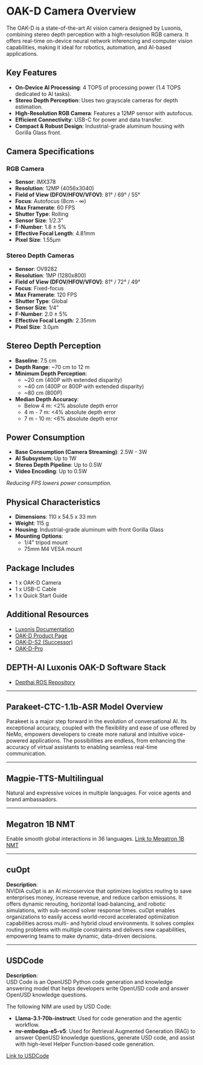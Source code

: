 # OAK-D Camera Overview

The OAK-D is a state-of-the-art AI vision camera designed by Luxonis, combining stereo depth perception with a high-resolution RGB camera. It offers real-time on-device neural network inferencing and computer vision capabilities, making it ideal for robotics, automation, and AI-based applications.

## Key Features

- **On-Device AI Processing**: 4 TOPS of processing power (1.4 TOPS dedicated to AI tasks).
- **Stereo Depth Perception**: Uses two grayscale cameras for depth estimation.
- **High-Resolution RGB Camera**: Features a 12MP sensor with autofocus.
- **Efficient Connectivity**: USB-C for power and data transfer.
- **Compact & Robust Design**: Industrial-grade aluminum housing with Gorilla Glass front.

## Camera Specifications

### RGB Camera

- **Sensor**: IMX378
- **Resolution**: 12MP (4056x3040)
- **Field of View (DFOV/HFOV/VFOV)**: 81° / 69° / 55°
- **Focus**: Autofocus (8cm - ∞)
- **Max Framerate**: 60 FPS
- **Shutter Type**: Rolling
- **Sensor Size**: 1/2.3”
- **F-Number**: 1.8 ± 5%
- **Effective Focal Length**: 4.81mm
- **Pixel Size**: 1.55µm

### Stereo Depth Cameras

- **Sensor**: OV9282
- **Resolution**: 1MP (1280x800)
- **Field of View (DFOV/HFOV/VFOV)**: 81° / 72° / 49°
- **Focus**: Fixed-focus
- **Max Framerate**: 120 FPS
- **Shutter Type**: Global
- **Sensor Size**: 1/4”
- **F-Number**: 2.0 ± 5%
- **Effective Focal Length**: 2.35mm
- **Pixel Size**: 3.0µm

## Stereo Depth Perception

- **Baseline**: 7.5 cm
- **Depth Range**: ~70 cm to 12 m
- **Minimum Depth Perception**:
  - ~20 cm (400P with extended disparity)
  - ~40 cm (400P or 800P with extended disparity)
  - ~80 cm (800P)
- **Median Depth Accuracy**:
  - Below 4 m: <2% absolute depth error
  - 4 m - 7 m: <4% absolute depth error
  - 7 m - 10 m: <6% absolute depth error

## Power Consumption

- **Base Consumption (Camera Streaming)**: 2.5W - 3W
- **AI Subsystem**: Up to 1W
- **Stereo Depth Pipeline**: Up to 0.5W
- **Video Encoding**: Up to 0.5W

*Reducing FPS lowers power consumption.*

## Physical Characteristics

- **Dimensions**: 110 x 54.5 x 33 mm
- **Weight**: 115 g
- **Housing**: Industrial-grade aluminum with front Gorilla Glass
- **Mounting Options**:
  - 1/4" tripod mount
  - 75mm M4 VESA mount

## Package Includes

- 1 x OAK-D Camera
- 1 x USB-C Cable
- 1 x Quick Start Guide

## Additional Resources

- [Luxonis Documentation](https://docs.luxonis.com/projects/hardware/en/latest/pages/BW1098OAK.html)
- [OAK-D Product Page](https://shop.luxonis.com/products/oak-d)
- [OAK-D-S2 (Successor)](https://shop.luxonis.com/products/oak-d-s2)
- [OAK-D-Pro](https://shop.luxonis.com/products/oak-d-pro)

## DEPTH-AI Luxonis OAK-D Software Stack

- [Depthai ROS Repository](https://github.com/luxonis/depthai-ros)

---

## Parakeet-CTC-1.1b-ASR Model Overview

Parakeet is a major step forward in the evolution of conversational AI. Its exceptional accuracy, coupled with the flexibility and ease of use offered by NeMo, empowers developers to create more natural and intuitive voice-powered applications. The possibilities are endless, from enhancing the accuracy of virtual assistants to enabling seamless real-time communication.

---

## Magpie-TTS-Multilingual

Natural and expressive voices in multiple languages. For voice agents and brand ambassadors.

---

## Megatron 1B NMT

Enable smooth global interactions in 36 languages.
[Link to Megatron 1B NMT](https://build.nvidia.com/nvidia/megatron-1b-nmt)

---

## cuOpt

**Description**:  
NVIDIA cuOpt is an AI microservice that optimizes logistics routing to save enterprises money, increase revenue, and reduce carbon emissions. It offers dynamic rerouting, horizontal load-balancing, and robotic simulations, with sub-second solver response times. cuOpt enables organizations to easily access world-record accelerated optimization capabilities across multi- and hybrid cloud environments. It solves complex routing problems with multiple constraints and delivers new capabilities, empowering teams to make dynamic, data-driven decisions.

---

## USDCode

**Description**:  
USD Code is an OpenUSD Python code generation and knowledge answering model that helps developers write OpenUSD code and answer OpenUSD knowledge questions.

The following NIM are used by USD Code:

- **Llama-3.1-70b-instruct**: Used for code generation and the agentic workflow.
- **nv-embedqa-e5-v5**: Used for Retrieval Augmented Generation (RAG) to answer OpenUSD knowledge questions, generate USD code, and assist with high-level Helper Function-based code generation.

[Link to USDCode](https://build.nvidia.com/nvidia/usdcode/modelcard)
